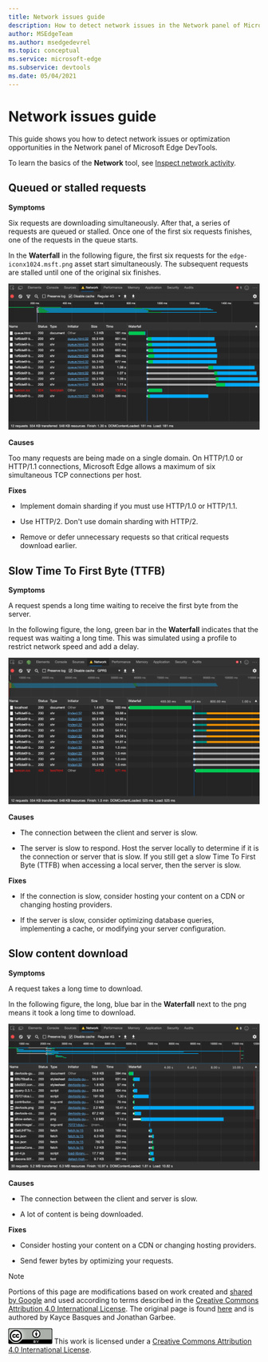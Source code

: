 ```yaml
---
title: Network issues guide
description: How to detect network issues in the Network panel of Microsoft Edge DevTools.
author: MSEdgeTeam
ms.author: msedgedevrel
ms.topic: conceptual
ms.service: microsoft-edge
ms.subservice: devtools
ms.date: 05/04/2021
---
```

<!-- delete this notice and at bottom of file? search other repo to try to confirm that this article is based on a copy -->
<!-- Copyright Kayce Basques and Jonathan Garbee

   Licensed under the Apache License, Version 2.0 (the "License");
   you may not use this file except in compliance with the License.
   You may obtain a copy of the License at

       https://www.apache.org/licenses/LICENSE-2.0

   Unless required by applicable law or agreed to in writing, software
   distributed under the License is distributed on an "AS IS" BASIS,
   WITHOUT WARRANTIES OR CONDITIONS OF ANY KIND, either express or implied.
   See the License for the specific language governing permissions and
   limitations under the License.  -->
# Network issues guide

This guide shows you how to detect network issues or optimization opportunities in the Network panel of Microsoft Edge DevTools.

To learn the basics of the **Network** tool, see [Inspect network activity](index.md).


<!-- ====================================================================== -->
## Queued or stalled requests

**Symptoms**

Six requests are downloading simultaneously.  After that, a series of requests are queued or stalled.  Once one of the first six requests finishes, one of the requests in the queue starts.

In the **Waterfall** in the following figure, the first six requests for the `edge-iconx1024.msft.png` asset start simultaneously.  The subsequent requests are stalled until one of the original six finishes.

![An example of a queued or stalled series in the Network panel](./issues-images/network-network-disabled-cache-resources-queue.png)

**Causes**

Too many requests are being made on a single domain.  On HTTP/1.0 or HTTP/1.1 connections, Microsoft Edge allows a maximum of six simultaneous TCP connections per host.

**Fixes**

*  Implement domain sharding<!-- (splitting resources across multiple domains)--> if you must use HTTP/1.0 or HTTP/1.1.

*  Use HTTP/2.  Don't use domain sharding with HTTP/2.

*  Remove or defer unnecessary requests so that critical requests download earlier.


<!-- ====================================================================== -->
## Slow Time To First Byte (TTFB)

**Symptoms**

A request spends a long time waiting to receive the first byte from the server.

In the following figure, the long, green bar in the **Waterfall** indicates that the request was waiting a long time.  This was simulated using a profile to restrict network speed and add a delay.

![An example of a request with a slow Time To First Byte](./issues-images/network-network-resources-using-dial-up-profile.png)

**Causes**

*  The connection between the client and server is slow.

*  The server is slow to respond.  Host the server locally to determine if it is the connection or server that is slow.  If you still get a slow Time To First Byte (TTFB) when accessing a local server, then the server is slow.

**Fixes**

*  If the connection is slow, consider hosting your content on a CDN or changing hosting providers.

*  If the server is slow, consider optimizing database queries, implementing a cache, or modifying your server configuration.


<!-- ====================================================================== -->
## Slow content download

**Symptoms**

A request takes a long time to download.

In the following figure, the long, blue bar in the **Waterfall** next to the png means it took a long time to download.

![An example of a request that takes a long time to download](./issues-images/network-network-resources-edge-devtools.png)

**Causes**

*  The connection between the client and server is slow.

*  A lot of content is being downloaded.

**Fixes**

*  Consider hosting your content on a CDN or changing hosting providers.

*  Send fewer bytes by optimizing your requests.

<!-- ## Contribute knowledge  / Getting in touch

Do you have a network issue that should be added to this guide?

*  Send a tweet to [@EdgeDevTools](https://twitter.com/intent/tweet?text=@EdgeDevTools%20[Network%20Issues%20Guide%20Suggestion]).
*  Click **Send Feedback** (![Send Feedback](../media/smile-icon.png)) in the DevTools or press **Alt+Shift+I** (Windows, Linux) or **Option+Shift+I** (macOS) to provide feedback or feature requests.
*  [Open an issue](https://github.com/MicrosoftDocs/edge-developer/issues/new?title=%5BDevTools%20Network%20Issues%20Guide%20Suggestion%5D) on the docs repo.  -->


<!-- ====================================================================== -->
<!-- delete this notice? search other repo to try to confirm that this article is a copy -->
> [!NOTE]
> Portions of this page are modifications based on work created and [shared by Google](https://developers.google.com/terms/site-policies) and used according to terms described in the [Creative Commons Attribution 4.0 International License](https://creativecommons.org/licenses/by/4.0).
> The original page is found [here](https://developer.chrome.com/docs/devtools/network/) and is authored by Kayce Basques and Jonathan Garbee.

[![Creative Commons License](../../media/cc-logo/88x31.png)](https://creativecommons.org/licenses/by/4.0)
This work is licensed under a [Creative Commons Attribution 4.0 International License](https://creativecommons.org/licenses/by/4.0).
